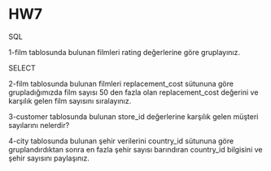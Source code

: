 # HW7
SQL

1-film tablosunda bulunan filmleri rating değerlerine göre gruplayınız.

SELECT

2-film tablosunda bulunan filmleri replacement_cost sütununa göre grupladığımızda film sayısı 50 den fazla olan replacement_cost değerini ve karşılık gelen film sayısını sıralayınız.


3-customer tablosunda bulunan store_id değerlerine karşılık gelen müşteri sayılarını nelerdir? 


4-city tablosunda bulunan şehir verilerini country_id sütununa göre gruplandırdıktan sonra en fazla şehir sayısı barındıran country_id bilgisini ve şehir sayısını paylaşınız.
